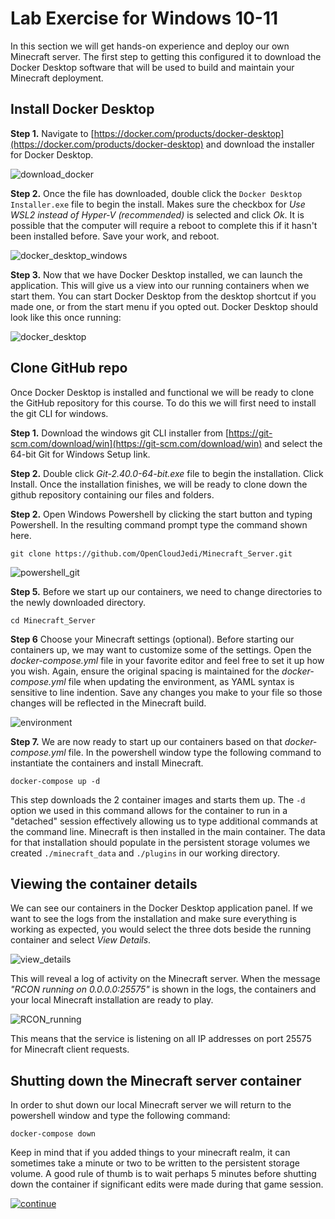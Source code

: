 
# Lab Exercise for Windows 10-11

In this section we will get hands-on experience and deploy our own Minecraft server. The first step to getting this configured it to download the Docker Desktop software that will be used to build and maintain your Minecraft deployment.

## Install Docker Desktop
 
**Step 1.** Navigate to [https://docker.com/products/docker-desktop](https://docker.com/products/docker-desktop) and download the installer for Docker Desktop.

![download_docker](./images/download_docker.png)

**Step 2.** Once the file has downloaded, double click the `Docker Desktop Installer.exe` file to begin the install. Makes sure the checkbox for *Use WSL2 instead of Hyper-V (recommended)* is selected and click *Ok*. It is possible that the computer will require a reboot to complete this if it hasn't been installed before. Save your work, and reboot.

![docker_desktop_windows](./images/docker_desktop_windows.png)

**Step 3.** Now that we have Docker Desktop installed, we can launch the application. This will give us a view into our running containers when we start them. You can start Docker Desktop from the desktop shortcut if you made one, or from the start menu if you opted out. Docker Desktop should look like this once running:

![docker_desktop](./images/docker_desktop.png)

## Clone GitHub repo

Once Docker Desktop is installed and functional we will be ready to clone the GitHub repository for this course. To do this we will first need to install the git CLI for windows. 

**Step 1.** Download the windows git CLI installer from [https://git-scm.com/download/win](https://git-scm.com/download/win) and select the 64-bit Git for Windows Setup link.

**Step 2.** Double click *Git-2.40.0-64-bit.exe* file to begin the installation. Click Install. Once the installation finishes, we will be ready to clone down the github repository containing our files and folders. 

**Step 2.** Open Windows Powershell by clicking the start button and typing Powershell. In the resulting command prompt type the command shown here. 

`git clone https://github.com/OpenCloudJedi/Minecraft_Server.git`

![powershell_git](./images/powershell_git.png)

**Step 5.** Before we start up our containers, we need to change directories to the newly downloaded directory.

`cd Minecraft_Server`

**Step 6** Choose your Minecraft settings (optional). Before starting our containers up, we may want to customize some of the settings. Open the *docker-compose.yml* file in your favorite editor and feel free to set it up how you wish. Again, ensure the original spacing is maintained for the *docker-compose.yml* file when updating the environment, as YAML syntax is sensitive to line indention. Save any changes you make to your file so those changes will be reflected in the Minecraft build.

![environment](./images/environment.png)

**Step 7.** We are now ready to start up our containers based on that *docker-compose.yml* file. In the powershell window type the following command to instantiate the containers and install Minecraft.

`docker-compose up -d`

This step downloads the 2 container images and starts them up. The `-d` option we used in this command allows for the container to run in a "detached" session effectively allowing us to type additional commands at the command line. Minecraft is then installed in the main container. The data for that installation should populate in the persistent storage volumes we created `./minecraft_data` and `./plugins` in our working directory. 

## Viewing the container details

We can see our containers in the Docker Desktop application panel. If we want to see the logs from the installation and make sure everything is working as expected, you would select the three dots beside the running container and select *View Details*. 

![view_details](./images/view_details.png)

This will reveal a log of activity on the Minecraft server. When the message *"RCON running on 0.0.0.0:25575"* is shown in the logs, the containers and your local Minecraft installation are ready to play. 

![RCON_running](./images/rcon_running.png)

This means that the service is listening on all IP addresses on port 25575 for Minecraft client requests.


## Shutting down the Minecraft server container

In order to shut down our local Minecraft server we will return to the powershell window and type the following command:

`docker-compose down`

Keep in mind that if you added things to your minecraft realm, it can sometimes take a minute or two to be written to the persistent storage volume. A good rule of thumb is to wait perhaps 5 minutes before shutting down the container if significant edits were made during that game session.

[![continue](./images/continue.png)](./4_Conclusion.md)